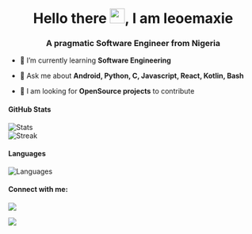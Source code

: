 <h1 align="center">Hello there <img src="https://raw.githubusercontent.com/MartinHeinz/MartinHeinz/master/wave.gif" width="30px" height="30px">, I am leoemaxie</h1></h1>

<h3 align="center">A pragmatic Software Engineer from Nigeria</h3>

- 🌱 I’m currently learning **Software Engineering**

- 💬 Ask me about **Android, Python, C, Javascript, React, Kotlin, Bash**

- 🥅 I am looking for **OpenSource projects** to contribute

#### GitHub Stats 
![Stats](https://github-readme-stats.vercel.app/api?username=leoemaxie&show_icons=true&icon_color=D32F2F&theme=dark&title_color=D32F2F)   
![Streak](https://streak-stats.demolab.com/?user=leoemaxie&theme=dark) 
  
#### Languages 
![Languages](https://github-readme-stats.vercel.app/api/top-langs/?username=leoemaxie&title_color=f44336&theme=dark&langs_count=5&hide=javascript,html,roff,assembly,objective-c,xsslt) 

<h4 align="left">Connect with me:</h4>
<a href="https://twitter.com/leoemaxie/" alt="twitter"><img src="https://img.shields.io/badge/follow-%40leomaxie-1DA1F2?logo=twitter&style=for-the-badge" /></a>

![](https://komarev.com/ghpvc/?username=leomaxie&color=2196f3)
